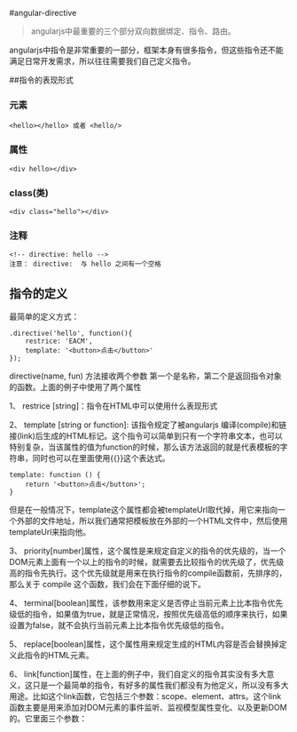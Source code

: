 #angular-directive
> angularjs中最重要的三个部分双向数据绑定、指令、路由。

angularjs中指令是非常重要的一部分，框架本身有很多指令，但这些指令还不能满足日常开发需求，所以往往需要我们自己定义指令。


##指令的表现形式

### 元素

```
<hello></hello> 或者 <hello/>
```


### 属性

```
<div hello></div>
```

### class(类)

```
<div class="hello"></div>
```

### 注释

```
<!-- directive: hello -->
注意： directive:  与 hello 之间有一个空格
```

## 指令的定义

最简单的定义方式：
```
.directive('hello', function(){
	restrice: 'EACM',
	template: '<button>点击</button>'
});
```
directive(name, fun) 方法接收两个参数 第一个是名称，第二个是返回指令对象的函数。上面的例子中使用了两个属性

1、 restrice [string]：指令在HTML中可以使用什么表现形式

2、 template [string or function]: 该指令规定了被angularjs 编译(compile)和链接(link)后生成的HTML标记。这个指令可以简单到只有一个字符串文本，也可以特别复杂，当该属性的值为function的时候，那么该方法返回的就是代表模板的字符串，同时也可以在里面使用{{}}这个表达式。

```
template: function () {
    return '<button>点击</button>';
}
```

但是在一般情况下，template这个属性都会被templateUrl取代掉，用它来指向一个外部的文件地址，所以我们通常把模板放在外部的一个HTML文件中，然后使用templateUrl来指向他。


3、 priority[number]属性，这个属性是来规定自定义的指令的优先级的，当一个DOM元素上面有一个以上的指令的时候，就需要去比较指令的优先级了，优先级高的指令先执行。这个优先级就是用来在执行指令的compile函数前，先排序的，那么关于 compile 这个函数，我们会在下面仔细的说下。

4、 terminal[boolean]属性，该参数用来定义是否停止当前元素上比本指令优先级低的指令，如果值为true，就是正常情况，按照优先级高低的顺序来执行，如果设置为false，就不会执行当前元素上比本指令优先级低的指令。

5、 replace[boolean]属性，这个属性用来规定生成的HTML内容是否会替换掉定义此指令的HTML元素。


6、 link[function]属性，在上面的例子中，我们自定义的指令其实没有多大意义，这只是一个最简单的指令，有好多的属性我们都没有为他定义，所以没有多大用途。比如这个link函数，它包括三个参数：scope、element、attrs。这个link函数主要是用来添加对DOM元素的事件监听、监视模型属性变化、以及更新DOM的。它里面三个参数：

	






















